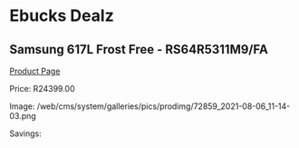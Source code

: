 
# Ebucks Dealz
## Samsung 617L Frost Free - RS64R5311M9/FA
[Product Page](https://www.ebucks.com/web/shop/productSelected.do?prodId=1209701190&catId=704986856)

Price: R24399.00

Image: /web/cms/system/galleries/pics/prodimg/72859_2021-08-06_11-14-03.png

Savings: 


	